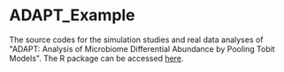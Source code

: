# ADAPT_Example

The source codes for the simulation studies and real data analyses of "ADAPT: Analysis of Microbiome Differential Abundance by Pooling Tobit Models". The R package can be accessed [here](https://github.com/mkbwang/ADAPT).
